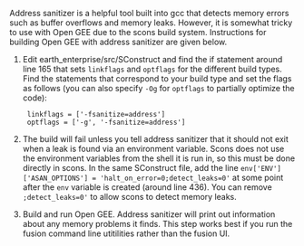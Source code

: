 Address sanitizer is a helpful tool built into gcc that detects memory errors such as buffer overflows and memory leaks.  However, it is somewhat tricky to use with Open GEE due to the scons build system.  Instructions for building Open GEE with address sanitizer are given below.

1. Edit earth_enterprise/src/SConstruct and find the if statement around line 165 that sets `linkflags` and `optflags` for the different build types.  Find the statements that correspond to your build type and set the flags as follows (you can also specify `-Og` for `optflags` to partially optimize the code):

        linkflags = ['-fsanitize=address']
        optflags = ['-g', '-fsanitize=address']
1. The build will fail unless you tell address sanitizer that it should not exit when a leak is found via an environment variable.  Scons does not use the environment variables from the shell it is run in, so this must be done directly in scons.  In the same SConstruct file, add the line `env['ENV']['ASAN_OPTIONS'] = 'halt_on_error=0;detect_leaks=0'` at some point after the `env` variable is created (around line 436).  You can remove `;detect_leaks=0'` to allow scons to detect memory leaks.
1. Build and run Open GEE.  Address sanitizer will print out information about any memory problems it finds.  This step works best if you run the fusion command line utitilities rather than the fusion UI.